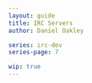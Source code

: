 ```yaml
---
layout: guide
title: IRC Servers
author: Daniel Oakley

series: irc-dev
series-page: 7

wip: true
---
```

